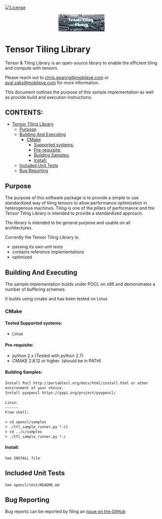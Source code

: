 [![License](https://img.shields.io/badge/License-Apache%202.0-blue.svg)](https://opensource.org/licenses/Apache-2.0)

<p align="center"><img width="30%" src="doc/tensor_tiling_library.png" /></p>

# Tensor Tiling Library

Tensor & Tiling Library is an open-source library to enable the efficient tiling and compute with tensors.

Please reach out to chris.gearing@mobileye.com or ayal.zaks@mobileye.com for more information.

This document outlines the purpose of this sample implementation as well as provide build and execution instructions.

## CONTENTS: <!-- omit in toc -->

- [Tensor Tiling Library](#tensor-tiling-library)
  - [Purpose](#purpose)
  - [Building And Executing](#building-and-executing)
    - [CMake](#cmake)
      - [Supported systems:](#supported-systems)
      - [Pre-requisite:](#pre-requisite)
      - [Building Samples:](#building-samples)
      - [Install:](#install)
  - [Included Unit Tests](#included-unit-tests)
  - [Bug Reporting](#bug-reporting)

## Purpose

The purpose of this software package is to provide a simple to use standardized way of tiling tensors to allow performance optimization in heterogenous machines. Tiling is one of the pillars of performance and the Tensor Tiling Library is intended to provide a standardized approach.

The library is intended to be general purpose and usable on all architectures.

Currently the Tensor Tiling Library is:

* passing its own unit tests
* contains reference implementations
* optimized

## Building And Executing

The sample implementation builds under POCL on x86 and demonstrates a number of buffering schemes.

It builds using cmake and has been tested on Linux

### CMake

#### Tested Supported systems:

* Linux

#### Pre-requisite:

* python 2.x (Tested with python 2.7)
* CMAKE 2.8.12 or higher. (should be in PATH)

#### Building Samples:

    Install Pocl http://portablecl.org/docs/html/install.html or other environment of your choice.
    Install pyopencl https://pypi.org/project/pyopencl/

    Linux:
    ------
    From shell:

    > cd opencl/samples
    > ./ttl_sample_runner.py *.cl
    > cd ../c/samples
    > ./ttl_sample_runner.py *.c

#### Install:

    See INSTALL file

## Included Unit Tests

    See opencl/test/README.md


## Bug Reporting

Bug reports can be reported by filing an [issue on the GitHub](https://github.com/KhronosGroup/OpenCL-TTL/issues)
